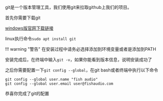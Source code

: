 git是一个版本管理工具，我们使用git来拉取github上我们的项目。

首先你需要下载git

[windows版官网下载链接](https://gitforwindows.org/)

linux执行命令`sudo apt install git`

!!! warning "警告"
    在安装过程中请务必选择添加到环境变量或者是添加到PATH

安装完成后，在终端中输入`git -v`，如果你能看到版本信息，说明安装成功了

之后你需要配置一下`git config --global`，在git bash或者终端中执行以下命令
```
git config --global user.name "fish audio"
git config --global user.email user@fishaudio.com
```

恭喜你完成了git的配置
